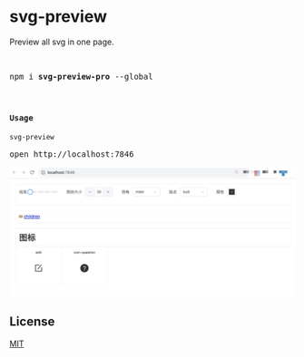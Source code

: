 # svg-preview

Preview all svg in one page.

<br>

<pre>
npm i <b>svg-preview-pro</b> --global
</pre>


<br>


### `Usage`

```bash
svg-preview
```
<pre>
open http://localhost:7846
</pre>

![使用示例](static/preview.jpg)


## License

[MIT](LICENSE)
